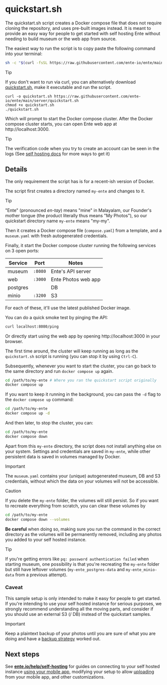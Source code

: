 # quickstart.sh

The quickstart.sh script creates a Docker compose file that does not require
cloning the repository, and uses pre-built images instead. It is meant to
provide an easy way for people to get started with self hosting Ente without
needing to build museum or the web app from source.

The easiest way to run the script is to copy paste the following command into
your terminal:

```sh
sh -c "$(curl -fsSL https://raw.githubusercontent.com/ente-io/ente/main/server/quickstart.sh)"
```

> [!TIP]
>
> If you don't want to run via curl, you can alternatively download
> [quickstart.sh](https://github.com/ente-io/ente/blob/main/server/quickstart.sh),
> make it executable and run the script.
> 
> ``` shell
> curl -o quickstart.sh https://raw.githubusercontent.com/ente-io/ente/main/server/quickstart.sh
> chmod +x quickstart.sh
> ./quickstart.sh


Which will prompt to start the Docker compose cluster.
After the Docker compose cluster starts, you can open Ente web app at
http://localhost:3000.

> [!TIP]
>
> The verification code when you try to create an account can be seen in the
> logs (See [self hosting
> docs](https://ente.io/help/self-hosting/faq/otp#verification-code) for more
> ways to get it)

## Details

The only requirement the script has is for a recent-ish version of Docker.

The script first creates a directory named `my-ente` and changes to it.

> [!TIP]
>
> "Ente" (pronounced _en-tay_) means "mine" in Malayalam, our Founder's mother
> tongue (the product literally thus means "My Photos"), so our quickstart
> directory name `my-ente` means "my-my".

Then it creates a Docker compose file (`compose.yaml`) from a template, and a
`museum.yaml` with fresh autogenerated credentials.

Finally, it start the Docker compose cluster running the following services on 3
open ports:

| Service     | Port     | Notes                   |
| ----------- | -------- | ----------------------- |
| museum      | `:8080`  | Ente's API server       |
| web         | `:3000`  | Ente Photos web app     |
| postgres    |          | DB                      |
| minio       | `:3200`  | S3                      |

For each of these, it'll use the latest published Docker image.

You can do a quick smoke test by pinging the API:

```sh
curl localhost:8080/ping
```

Or directly start using the web app by opening http://localhost:3000 in your
browser.

The first time around, the cluster will keep running as long as the
`quickstart.sh` script is running (you can stop it by using `Ctrl-C`).

Subsequently, whenever you want to start the cluster, you can go back to the
same directory and run `docker compose up` again.

```sh
cd /path/to/my-ente # Where you ran the quickstart script originally
docker compose up
```

If you want to keep it running in the background, you can pass the `-d` flag to
the `docker compose up` command:

```sh
cd /path/to/my-ente
docker compose up -d
```

And then later, to stop the cluster, you can:

```sh
cd /path/to/my-ente
docker compose down
```

Apart from this `my-ente` directory, the script does not install anything else
on your system. Settings and credentials are saved in `my-ente`, while other
persistent data is saved in volumes managed by Docker.

> [!IMPORTANT]
>
> The `museum.yaml` contains your (unique) autogenerated museum, DB and S3
> credentials, without which the data on your volumes will not be accessible.

> [!CAUTION]
>
> If you delete the `my-ente` folder, the volumes will still persist. So if you
> want to recreate everything from scratch, you can clear these volumes by
>
> ```sh
> cd /path/to/my-ente
> docker compose down --volumes
> ```
>
> **Be careful** when doing so, making sure you run the command in the correct
> directory as the volumes will be permanently removed, including any photos you
> added to your self hosted instance.

> [!TIP]
>
> If you're getting errors like `pq: password authentication failed` when
> starting museum, one possibility is that you're recreating the `my-ente`
> folder but still have leftover volumes (`my-ente_postgres-data` and
> `my-ente_minio-data` from a previous attempt).

### Caveat

This sample setup is only intended to make it easy for people to get started. If
you're intending to use your self hosted instance for serious purposes, we
strongly recommend understanding all the moving parts, and consider if you
should use an external S3 (/ DB) instead of the quickstart samples.

> [!IMPORTANT]
>
> Keep a plaintext backup of your photos until you are sure of what you are
> doing and have a [backup
> strategy](https://ente.io/help/self-hosting/faq/backup) worked out.

## Next steps

See **[ente.io/help/self-hosting](https://ente.io/help/self-hosting)** for
guides on connecting to your self hosted instance [using your mobile
app](https://ente.io/help/self-hosting/guides/custom-server/), modifying your
setup to allow
[uploading](https://ente.io/help/self-hosting/guides/configuring-s3) from your
mobile app, and other customizations.
